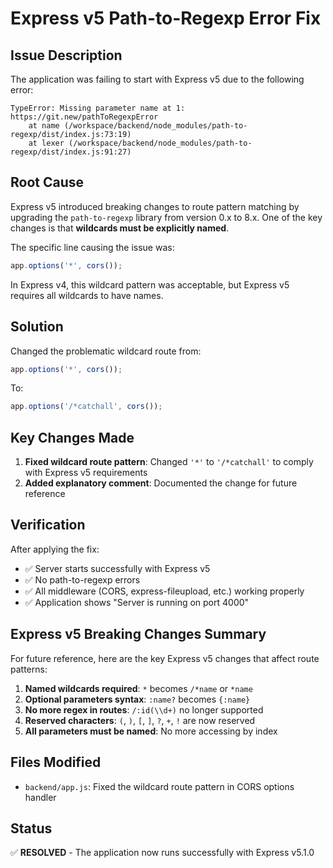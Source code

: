 # Express v5 Path-to-Regexp Error Fix

## Issue Description

The application was failing to start with Express v5 due to the following error:

```
TypeError: Missing parameter name at 1: https://git.new/pathToRegexpError
    at name (/workspace/backend/node_modules/path-to-regexp/dist/index.js:73:19)
    at lexer (/workspace/backend/node_modules/path-to-regexp/dist/index.js:91:27)
```

## Root Cause

Express v5 introduced breaking changes to route pattern matching by upgrading the `path-to-regexp` library from version 0.x to 8.x. One of the key changes is that **wildcards must be explicitly named**.

The specific line causing the issue was:
```javascript
app.options('*', cors());
```

In Express v4, this wildcard pattern was acceptable, but Express v5 requires all wildcards to have names.

## Solution

Changed the problematic wildcard route from:
```javascript
app.options('*', cors());
```

To:
```javascript
app.options('/*catchall', cors());
```

## Key Changes Made

1. **Fixed wildcard route pattern**: Changed `'*'` to `'/*catchall'` to comply with Express v5 requirements
2. **Added explanatory comment**: Documented the change for future reference

## Verification

After applying the fix:
- ✅ Server starts successfully with Express v5
- ✅ No path-to-regexp errors
- ✅ All middleware (CORS, express-fileupload, etc.) working properly
- ✅ Application shows "Server is running on port 4000"

## Express v5 Breaking Changes Summary

For future reference, here are the key Express v5 changes that affect route patterns:

1. **Named wildcards required**: `*` becomes `/*name` or `*name`
2. **Optional parameters syntax**: `:name?` becomes `{:name}`
3. **No more regex in routes**: `/:id(\\d+)` no longer supported
4. **Reserved characters**: `(`, `)`, `[`, `]`, `?`, `+`, `!` are now reserved
5. **All parameters must be named**: No more accessing by index

## Files Modified

- `backend/app.js`: Fixed the wildcard route pattern in CORS options handler

## Status

✅ **RESOLVED** - The application now runs successfully with Express v5.1.0